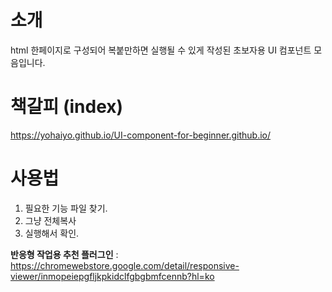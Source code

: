 # 소개
html 한페이지로 구성되어 복붙만하면 실행될 수 있게 작성된 초보자용 UI 컴포넌트 모음입니다. 

# 책갈피 (index)
https://yohaiyo.github.io/UI-component-for-beginner.github.io/

# 사용법
1. 필요한 기능 파일 찾기. 
2. 그냥 전체복사 
3. 실행해서 확인.

**반응형 작업용 추천 플러그인** : https://chromewebstore.google.com/detail/responsive-viewer/inmopeiepgfljkpkidclfgbgbmfcennb?hl=ko
